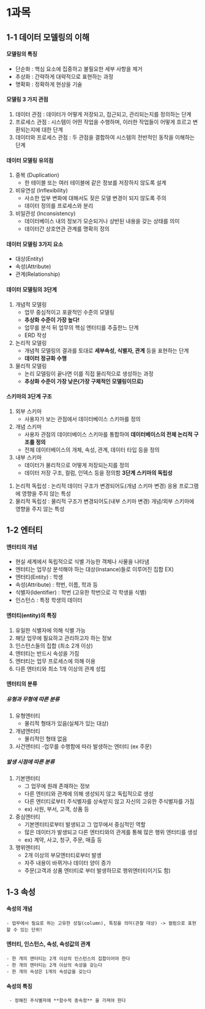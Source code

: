 # 1과목 

## 1-1 데이터 모델링의 이해
#### 모델링의 특징
- 단순화 : 핵심 요소에 집중하고 불필요한 세부 사항을 제거
- 추상화 : 간략하게 대략적으로 표현하는 과정
- 명확화 : 정확하게 현상을 기술

#### 모델링 3 가지 관점
1. 데이터 관점 : 데이터가 어떻게 저장되고, 접근되고, 관리되는지를 정의하는 단계
2. 프로세스 관점 : 시스템이 어떤 작업을 수행하며, 이러한 작업들이 어떻게 흐르고 변환되는지에 대한 단계
3. 데이터와 프로세스 관점 : 두 관점을 결합하여 시스템의 전반적인 동작을 이해하는 단계

#### 데이터 모델링 유의점
1. 중복 (Duplication)
   - 한 테이블 또는 여러 테이블에 같은 정보를 저장하지 않도록 설계
2. 비유연성 (Inflexibility)
   - 사소한 업부 변화에 대해서도 잦은 모델 변경이 되지 않도록 주의
   - 데이터 정의를 프로세스와 분리
3. 비일관성 (Inconsistency)
   - 데이터베이스 내의 정보가 모순되거나 상반된 내용을 갖는 상태를 의미
   - 데이터간 상호연관 관계를 명확히 정의
     
#### 데이터 모델링 3가지 요소
  - 대상(Entity)
  - 속성(Attribute)
  - 관계(Relationship)

#### 데이터 모델링의 3단계
  1. 개념적 모델링
     - 업무 중심적이고 포괄적인 수준의 모델링
     - **추상화 수준이 가장 높다!**
     - 업무를 분석 뒤 업무의 핵심 엔터티를 추출한느 단계
     - ERD 작성
  2. 논리적 모델링
     - 개념적 모델링의 결과를 토대로 **세부속성, 식별자, 관계** 등을 표현하는 단계
     - **데이터 정규화 수행**
  3. 물리적 모델링
     - 논리 모델링이 끝나면 이를 직접 물리적으로 생성하는 과정
     - **추상화 수준이 가장 낮은(가장 구체적인 모델링이므로)**

#### 스키마의 3단계 구조

  1. 외부 스키마
     - 사용자가 보는 관점에서 데이터베이스 스키마를 정의
  2. 개념 스키마
     - 사용자 관점의 데이터베이스 스키마를 통합하여 **데이터베이스의 전체 논리적 구조를 정의**
     - 전체 데이터베이스의 개체, 속성, 관계, 데이터 타입 등을 정의
  3. 내부 스키마
     - 데이터가 물리적으로 어떻게 저장되는지를 정의
     - 데이터 저장 구조, 컬럼, 인덱스 등을 정의함
  **3단계 스키마의 독립성**
  1) 논리적 독립성 : 논리적 데이터 구조가 변경되어도(개념 스키마 변경) 응용 프로그램에 영향을 주지 않는 특성
  2) 물리적 독립성 : 물리적 구조가 변경되어도(내부 스키마 변경) 개념/외부 스키마에 영향을 주지 않는 특성

## 1-2 엔터티
#### 엔터티의 개념
  - 현실 세계에서 독립적으로 식별 가능한 객체나 사물을 나타냄
  - 엔터티는 업무상 분석해야 하는 대상(Instance)들로 이루어진 집합
  EX)
  - 엔터티(Entity) : 학생
  - 속성(Attribute) : 학번, 이름, 학과 등
  - 식별자(Identifier) : 학번 (고유한 학번으로 각 학생을 식별)
  - 인스턴스 : 특정 학생의 데이터
#### 엔터티(entity)의 특징
  1. 유일한 식별자에 의해 식별 가능
  2. 해당 업무에 필요하고 관리하고자 하는 정보
  3. 인스턴스들의 집합 (최소 2개 이상)
  4. 엔터티는 반드시 속성을 가짐
  5. 엔터티는 업무 프로세스에 의해 이용
  6. 다른 엔터티와 최소 1개 이상의 관계 성립

#### 엔터티의 분류

##### 유형과 무형에 따른 분류
  1. 유형엔터티
     - 물리적 형태가 있음(실체가 있는 대상)
  2. 개념엔터티
     - 물리적인 형태 없음
  3. 사건엔터티
     -업무를 수행함에 따라 발생하는 엔터티 (ex 주문)
##### 발생 시점에 따른 분류
  1. 기본엔터티
     - 그 업무에 원래 존재하는 정보
     - 다른 엔터티와 관계에 의해 생성되지 않고 독립적으로 생성
     - 다른 엔터티로부터 주식별자를 상속받지 않고 자신의 고유한 주식별자를 가짐
     - ex) 사원, 부서, 고객, 상품 등
  2. 중심엔터티
     - 기본엔터티로부터 발생되고 그 업무에서 중심적인 역할
     - 많은 데이터가 발생되고 다른 엔터티와의 관게를 통해 많은 행위 엔터티를 생성
     - ex) 계약, 사고, 청구, 주문, 매출 등
  3. 행위엔터티
     - 2개 이상의 부모엔터티로부터 발생
     - 자주 내용이 바뀌거나 데이터 양이 증가
     - 주문(고객과 상품 엔터티로 부터 발생하므로 행위엔터티이기도 함)

  ## 1-3 속성
  #### 속성의 개념
    - 업무에서 필요로 하는 고유한 성질(column), 특징을 의미(관찰 대상) -> 컬럼으로 표현할 수 있는 단위!
    
  #### 엔터티, 인스턴스, 속성, 속성값의 관계
    - 한 개의 엔터티는 2개 이상의 인스턴스의 집합이어야 한다
    - 한 개의 엔터티는 2개 이상의 속성을 갖는다
    - 한 개의 속성은 1개의 속성값을 갖는다
    
  #### 속성의 특징
     - 정해진 주식별자에 **함수적 종속정** 을 가져야 한다
